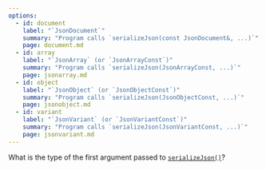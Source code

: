 ```yaml
---
options:
  - id: document
    label: "`JsonDocument`"
    summary: "Program calls `serializeJson(const JsonDocument&, ...)`"
    page: document.md
  - id: array
    label: "`JsonArray` (or `JsonArrayConst`)"
    summary: "Program calls `serializeJson(JsonArrayConst, ...)`"
    page: jsonarray.md
  - id: object
    label: "`JsonObject` (or `JsonObjectConst`)"
    summary: "Program calls `serializeJson(JsonObjectConst, ...)`"
    page: jsonobject.md
  - id: variant
    label: "`JsonVariant` (or `JsonVariantConst`)"
    summary: "Program calls `serializeJson(JsonVariantConst, ...)`"
    page: jsonvariant.md
---
```


What is the type of the first argument passed to [`serializeJson()`](/v6/api/json/serializejson/)?